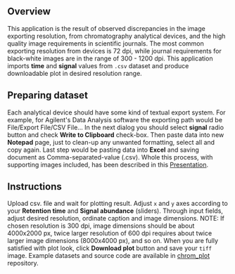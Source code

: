 Overview
--------

This application is the result of observed discrepancies in the image exporting resolution, from chromatography analytical devices, and the high quality image requirements in scientific journals. The most common exporting resolution from devices is 72 dpi, while journal requirements for black-white images are in the range of 300 - 1200 dpi. This application imports **time** and **signal** values from `.csv` dataset and produce downloadable plot in desired resolution range. 

Preparing dataset
-------

Each analytical device should have some kind of textual export system. For example, for Agilent's Data Analysis software the exporting path would be File/Export File/CSV File... In the next dialog you should select **signal** radio button and check **Write to Clipboard** check-box. Then paste data into new **Notepad** page, just to clean-up any unwanted formatting, select all and copy again. Last step would be pasting data into **Excel** and saving document as Comma-separated-value (.csv). Whole this process, with supporting images included, has been described in this [Presentation](http://rpubs.com/shansh/chromplot).

Instructions
-------

Upload csv. file and wait for plotting result. Adjust `x` and `y` axes according to your **Retention time** and **Signal abundance** (sliders). Through input fields, adjust desired resolution, ordinate caption and image dimensions. NOTE: If chosen resolution is 300 dpi, image dimensions should be about 4000x2000 px, twice larger resolution of 600 dpi requires about twice larger image dimensions (8000x4000 px), and so on. When you are fully satisfied with plot look, click **Download plot** button and save your `tiff` image. Example datasets and source code are available in [chrom_plot](http://github.com/Shansh/chrom_plot) repository.
